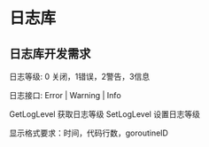 # 日志库

## 日志库开发需求
日志等级: 0 关闭，1错误，2警告，3信息

日志接口: Error | Warning | Info

GetLogLevel 获取日志等级
SetLogLevel 设置日志等级

显示格式要求：时间，代码行数，goroutineID